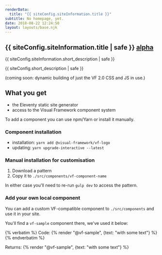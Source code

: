 ```yaml
---
renderData:
  title: "{{ siteConfig.siteInformation.title }}"
subtitle: No homepage, yet.
date: 2018-08-22 12:24:50
layout: layouts/base.njk
---
```


<section class="vf-intro | embl-grid embl-grid--has-centered-content">
<div>
  <!-- empty -->
</div>
<div>
  <h1 class="vf-intro__heading vf-intro__heading--has-tag">{{ siteConfig.siteInformation.title | safe }} <a href="" class="vf-badge vf-badge--primary vf-badge--phases">alpha</a></h1>
  <p class="vf-lede">{{ siteConfig.siteInformation.short_description | safe }}</p>

  <p class="vf-intro__text">{{ siteConfig.short_description | safe }}

  (coming soon: dynamic building of just the VF 2.0 CSS and JS in use.)</p>
</div>
</section>


## What you get

- the Eleventy static site generator
- access to the Visual Framework component system

To add a component you can use npm/Yarn or install it manually.

### Component installation

- installation: `yarn add @visual-framework/vf-logo`
- updating: `yarn upgrade-interactive --latest`

### Manual installation for customisation

1. Download a pattern
2. Copy it to `./src/components/vf-component-name`

In either case you'll need to re-run `gulp dev` to access the pattern.

### Add your own local component

You can add a custom VF-compatible component to `./src/components` and use it in
your site.

You'll find a `vf-sample` component there, we've used it below:

<div class="vf-box">
{% verbatim %}
Code: {% render "@vf-sample", {text: "with some text"} %}
{% endverbatim %}

Returns: {% render "@vf-sample", {text: "with some text"} %}
</div>

